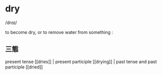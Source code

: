 # dry 
/drɑɪ/

to become dry, or to remove water from something :

## 三態
present tense [[dries]] | present participle [[drying]] | past tense and past participle [[dried]]